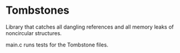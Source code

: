 # Tombstones
Library that catches all dangling references and all memory leaks of noncircular structures.


main.c runs tests for the Tombstone files.
